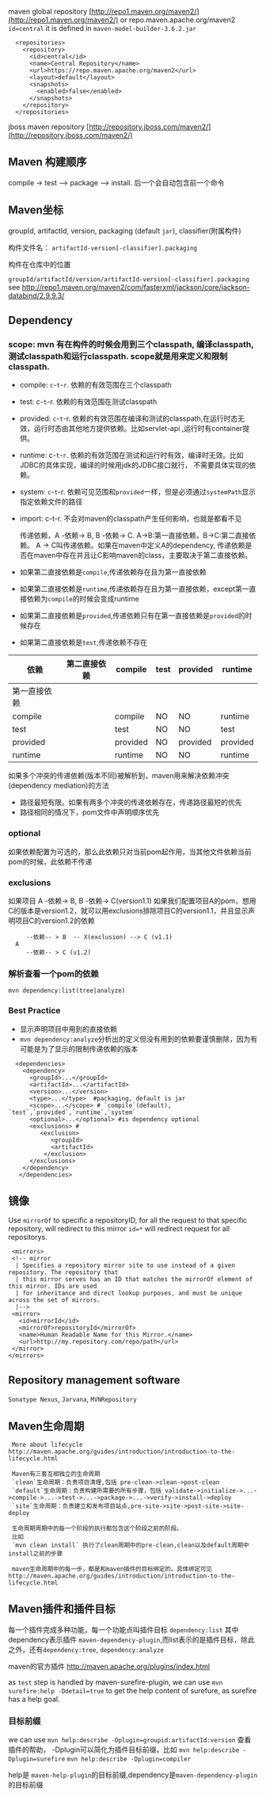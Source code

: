 
maven global repository [http://repo1.maven.org/maven2/](http://repo1.maven.org/maven2/)
or repo.maven.apache.org/maven2  `id=central`
it is defined in `maven-model-builder-3.6.2.jar`

```
  <repositories>
    <repository>
      <id>central</id>
      <name>Central Repository</name>
      <url>https://repo.maven.apache.org/maven2</url>
      <layout>default</layout>
      <snapshots>
        <enabled>false</enabled>
      </snapshots>
    </repository>
  </repositories>
  ```

jboss maven repository [http://repository.jboss.com/maven2/](http://repository.jboss.com/maven2/)

## Maven 构建顺序 

   compile -> test --> package --> install.
   后一个会自动包含前一个命令
   
   
## Maven坐标

   groupId, artifactId, version, packaging (default `jar`), classifier(附属构件)
   
   构件文件名： `artifactId-version[-classifier].packaging`  
   
   构件在仓库中的位置
   
   `groupId/artifactId/version/artifactId-version[-classifier].packaging`
   see http://repo1.maven.org/maven2/com/fasterxml/jackson/core/jackson-databind/2.9.9.3/
   
 ## Dependency
 
   ### scope: mvn 有在构件的时候会用到三个classpath, 编译classpath,测试classpath和运行classpath. scope就是用来定义和限制classpath.
   
   
   * compile: `c`-`t`-`r`.  依赖的有效范围在三个classpath
   * test:  c-`t`-r. 依赖的有效范围在测试classpath
   * provided:  `c`-`t`-r. 依赖的有效范围在编译和测试的classpath,在运行时态无效，运行时态由其他地方提供依赖。比如servlet-api
        ,运行时有container提供。
   * runtime: c-`t`-`r`. 依赖的有效范围在测试和运行时有效，编译时无效。比如JDBC的具体实现，编译的时候用jdk的JDBC接口就行，
        不需要具体实现的依赖。
   * system: `c`-`t`-r. 依赖可见范围和`provided`一样，但是必须通过`systemPath`显示指定依赖文件的路径
   * import: c-t-r. 不会对maven的classpath产生任何影响，也就是都看不见
     
     传递依赖，A -依赖-> B, B -依赖-> C. A->B:第一直接依赖，B->C:第二直接依赖。 A -> C叫传递依赖。如果在maven中定义A的dependency,
     传递依赖是否在maven中存在并且让C影响maven的class，主要取决于第二直接依赖。
     
   * 如果第二直接依赖是`compile`,传递依赖存在且为第一直接依赖
   * 如果第二直接依赖是`runtime`,传递依赖存在且为第一直接依赖，except第一直接依赖为`compile`的时候会变成runtime
   * 如果第二直接依赖是`provided`,传递依赖只有在第一直接依赖是`provided`的时候存在
   * 如果第二直接依赖是`test`,传递依赖不存在
     
     
   |    依赖   | 第二直接依赖 |  compile  |test| provided |  runtime  |
   |-|-|-|-|-|-|
   | 第一直接依赖 |            |           |    |          |         |    
   |compile   |            | compile   | NO |       NO |   runtime |
   |test      |           |  test     |  NO|       NO |    test   |
   |provided  |           |  provided |  NO| provided |  provided |
   |runtime   |           |  runtime  |  NO|        NO|   runtime |
    
  如果多个冲突的传递依赖(版本不同)被解析到，maven用来解决依赖冲突(dependency mediation)的方法
  * 路径最短有限。如果有两多个冲突的传递依赖存在，传递路径最短的优先
  * 路径相同的情况下，pom文件中声明顺序优先
     
  ### optional
   如果依赖配置为可选的，那么此依赖只对当前pom起作用，当其他文件依赖当前pom的时候，此依赖不传递
   
  ### exclusions
  
   如果项目 A -依赖-> B, B -依赖-> C(version1.1)
   如果我们配置项目A的pom，想用C的版本是version1.2，就可以用exclusions排除项目C的version1.1，并且显示声明项目C的version1.2的依赖
   
         --依赖-- > B  -- X(exclusion) --> C (v1.1)
      A
         --依赖-- > C (v1.2)
         
   ### 解析查看一个pom的依赖
   
   `mvn dependency:list(tree|analyze)`
   
   ### Best Practice
   
   * 显示声明项目中用到的直接依赖
   * `mvn dependency:analyze`分析出的定义但没有用到的依赖要谨慎删除，因为有可能是为了显示的限制传递依赖的版本
         
 ```
   <dependencies>
     <dependency>
       <groupId>...</groupId>
       <artifactId>...</artifactId>
       <version>...</version>
       <type>...</type>  #packaging, default is jar
       <scope>...</scope> # `compile`(default),  `test`,`provided`,`runtime`,`system`
       <optional>...</optional> #is dependency optional
       <exclusions> # 
          <exclusion>
             <groupId>
             <artifactId>
           </exclusion>
       </exclusions>
     </dependency>
    </dependencies>
 ```
 
 ## 镜像
   Use `mirrorOf` to specific a repositoryID, for all the request to that specific repository, will redirect to this mirror
   `id=*` will redirect request for all repositorys. 
   
   ```
    <mirrors>
    <!-- mirror
     | Specifies a repository mirror site to use instead of a given repository. The repository that
     | this mirror serves has an ID that matches the mirrorOf element of this mirror. IDs are used
     | for inheritance and direct lookup purposes, and must be unique across the set of mirrors.
     |-->
    <mirror>
      <id>mirrorId</id>
      <mirrorOf>repositoryId</mirrorOf>
      <name>Human Readable Name for this Mirror.</name>
      <url>http://my.repository.com/repo/path</url>
    </mirror>
  </mirrors>
   ```
   
   ## Repository management software
   
   `Sonatype Nexus`, `Jarvana`, `MVNRepository`
   
   ## Maven生命周期
     
     More about lifecycle http://maven.apache.org/guides/introduction/introduction-to-the-lifecycle.html
     
     Maven有三套互相独立的生命周期
     `clean`生命周期：负责项目清理,包括 pre-clean->clean->post-clean
     `default`生命周期：负责构建所需要的所有步骤，包括 validate->initialize->...->compile->...->test->...->package->...->verify->install->deploy
     `site`生命周期：负责建立和发布项目站点,pre-site->site->post-site->site-deploy
     
     生命周期周期中的每一个阶段的执行都包含这个阶段之前的阶段。
     比如
     `mvn clean install` 执行了clean周期中的pre-clean,clean以及default周期中install之前的步骤
     
     maven生命周期中的每一步，都是和maven插件的目标绑定的。具体绑定可见 http://maven.apache.org/guides/introduction/introduction-to-the-lifecycle.html
 
   ## Maven插件和插件目标
   
   每一个插件完成多种功能，每一个功能点叫插件目标 `dependency:list`  其中dependency表示插件 `maven-dependency-plugin`,而list表示的是插件目标，除此之外，还有`dependency:tree`, `dependency:analyze`
   
   maven的官方插件 http://maven.apache.org/plugins/index.html
  
   as `test` step is handled by maven-surefire-plugin, we can use `mvn surefire:help -Ddetail=true` to get the help content of surefure, as surefire has a help goal. 
   
   ### 目标前缀
   we can use 
   `mvn help:describe -Dplugin=groupid:artifactId:version` 查看插件的帮助，
   -Dplugin可以简化为插件目标前缀，比如
   `mvn help:describe -Dplugin=surefire`
   `mvn help:describe -Dplugin=compiler`
   
   help是 `maven-help-plugin`的目标前缀,dependency是`maven-dependency-plugin`的目标前缀
